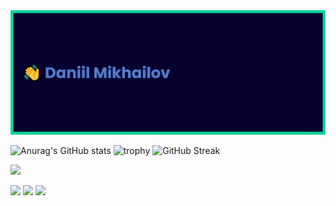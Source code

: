 
<img src="https://github.com/MikhailovDaniil/MikhailovDaniil/blob/main/banner1_1.png">

![Anurag's GitHub stats](https://github-readme-stats.vercel.app/api?username=MikhailovDaniil&show_icons=true&theme=tokyonight)
![trophy](https://github-profile-trophy.vercel.app/?username=MikhailovDaniil&theme=tokyonight&title=Commit,Repositories&no-frame=true)
![GitHub Streak](http://github-readme-streak-stats.herokuapp.com?user=MikhailovDaniil&theme=tokyonight&hide_border=true&date_format=M%20j%5B%2C%20Y%5D)

![](https://komarev.com/ghpvc/?username=your-github-MikhailovDaniil&color=blueviolet)

<img src="https://cdn.jsdelivr.net/npm/programming-languages-logos/src/r/r_48x48.png">    <img src="https://cdn.jsdelivr.net/npm/programming-languages-logos/src/python/python_48x48.png">  <img src="https://cdn.jsdelivr.net/npm/programming-languages-logos/src/html/html_48x48.png"> 







